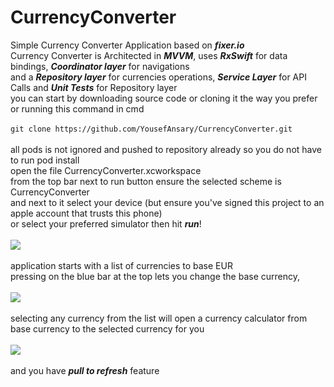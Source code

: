 # CurrencyConverter
Simple Currency Converter Application based on ***fixer.io*** <br/>
Currency Converter is Architected in ***MVVM***, uses ***RxSwift*** for data bindings, ***Coordinator layer*** for navigations <br/>
and a ***Repository layer*** for currencies operations, ***Service Layer*** for API Calls and ***Unit Tests*** for Repository layer <br/>
you can start by downloading source code or cloning it the way you prefer or running this command in cmd <br/> <br/>
```git clone https://github.com/YousefAnsary/CurrencyConverter.git``` <br/> <br/>
all pods is not ignored and pushed to repository already so you do not have to run pod install <br/>
open the file CurrencyConverter.xcworkspace <br/>
from the top bar next to run button ensure the selected scheme is CurrencyConverter <br/>
and next to it select your device (but ensure you've signed this project to an apple account that trusts this phone) <br/>
or select your preferred simulator then hit ***run***! <br/> <br/>
![](https://raw.githubusercontent.com/YousefAnsary/CurrencyConverter/main/Simulator%20Screen%20Shot%20-%20iPhone%2012%20mini%20-%202020-12-21%20at%2012.24.57.png?s=550)
<br/> <br/>
application starts with a list of currencies to base EUR <br/>
pressing on the blue bar at the top lets you change the base currency, <br/> <br/>
![](https://raw.githubusercontent.com/YousefAnsary/CurrencyConverter/main/Simulator%20Screen%20Shot%20-%20iPhone%2012%20mini%20-%202020-12-21%20at%2012.25.26.png?s=550)
<br/> <br/>
selecting any currency from the list will open a currency calculator from base currency to the selected currency for you <br/> <br/>
![](https://github.com/YousefAnsary/CurrencyConverter/raw/main/Simulator%20Screen%20Shot%20-%20iPhone%2012%20mini%20-%202020-12-21%20at%2012.25.46.png?s=550)
<br/><br/>
and you have ***pull to refresh*** feature
